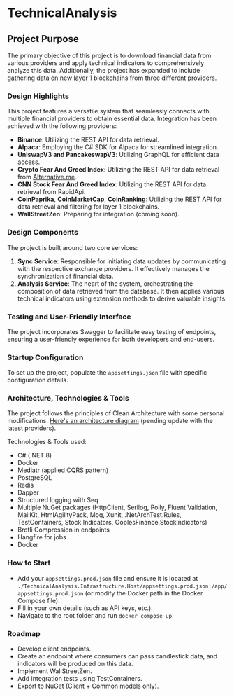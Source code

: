 # TechnicalAnalysis

## Project Purpose
The primary objective of this project is to download financial data from various providers and apply technical indicators to comprehensively analyze this data. Additionally, the project has expanded to include gathering data on new layer 1 blockchains from three different providers.

### Design Highlights
This project features a versatile system that seamlessly connects with multiple financial providers to obtain essential data. Integration has been achieved with the following providers:

- **Binance**: Utilizing the REST API for data retrieval.
- **Alpaca**: Employing the C# SDK for Alpaca for streamlined integration.
- **UniswapV3 and PancakeswapV3**: Utilizing GraphQL for efficient data access.
- **Crypto Fear And Greed Index**: Utilizing the REST API for data retrieval from [Alternative.me](https://alternative.me/crypto/fear-and-greed-index/).
- **CNN Stock Fear And Greed Index**: Utilizing the REST API for data retrieval from RapidApi.
- **CoinPaprika**, **CoinMarketCap**, **CoinRanking**: Utilizing the REST API for data retrieval and filtering for layer 1 blockchains.
- **WallStreetZen**: Preparing for integration (coming soon).

### Design Components
The project is built around two core services:

1. **Sync Service**: Responsible for initiating data updates by communicating with the respective exchange providers. It effectively manages the synchronization of financial data.
2. **Analysis Service**: The heart of the system, orchestrating the composition of data retrieved from the database. It then applies various technical indicators using extension methods to derive valuable insights.

### Testing and User-Friendly Interface
The project incorporates Swagger to facilitate easy testing of endpoints, ensuring a user-friendly experience for both developers and end-users.

### Startup Configuration
To set up the project, populate the `appsettings.json` file with specific configuration details.

### Architecture, Technologies & Tools
The project follows the principles of Clean Architecture with some personal modifications. [Here's an architecture diagram](https://miro.com/app/board/uXjVMsAK0lU=/?share_link_id=213007625723) (pending update with the latest providers).

Technologies & Tools used:
- C# (.NET 8)
- Docker
- Mediatr (applied CQRS pattern)
- PostgreSQL
- Redis
- Dapper
- Structured logging with Seq
- Multiple NuGet packages (HttpClient, Serilog, Polly, Fluent Validation, MailKit, HtmlAgilityPack, Moq, Xunit, .NetArchTest.Rules, TestContainers, Stock.Indicators, OoplesFinance.StockIndicators)
- Brotli Compression in endpoints
- Hangfire for jobs
- Docker

### How to Start
- Add your `appsettings.prod.json` file and ensure it is located at `./TechnicalAnalysis.Infrastructure.Host/appsettings.prod.json:/app/appsettings.prod.json` (or modify the Docker path in the Docker Compose file).
- Fill in your own details (such as API keys, etc.).
- Navigate to the root folder and run `docker compose up`.

### Roadmap
- Develop client endpoints.
- Create an endpoint where consumers can pass candlestick data, and indicators will be produced on this data.
- Implement WallStreetZen.
- Add integration tests using TestContainers.
- Export to NuGet (Client + Common models only).

